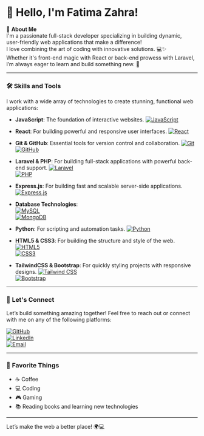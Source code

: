 # 👋 Hello, I'm Fatima Zahra!  
🌟 **About Me**  
I'm a passionate full-stack developer specializing in building dynamic,  
user-friendly web applications that make a difference!  
I love combining the art of coding with innovative solutions. 💻✨  
Whether it's front-end magic with React or back-end prowess with Laravel, I’m always eager to learn and build something new. 🚀

---

### 🛠️ **Skills and Tools**

I work with a wide array of technologies to create stunning, functional web applications:

- **JavaScript**: The foundation of interactive websites.
  [![JavaScript](https://img.shields.io/badge/-JavaScript-F7DF1E?style=flat&logo=javascript&logoColor=black)](https://developer.mozilla.org/en-US/docs/Web/JavaScript)
  
- **React**: For building powerful and responsive user interfaces.
  [![React](https://img.shields.io/badge/-React-61DAFB?style=flat&logo=react&logoColor=black)](https://reactjs.org/)

- **Git & GitHub**: Essential tools for version control and collaboration.
  [![Git](https://img.shields.io/badge/-Git-F05032?style=flat&logo=git&logoColor=white)](https://git-scm.com/)  
  [![GitHub](https://img.shields.io/badge/-GitHub-181717?style=flat&logo=github&logoColor=white)](https://github.com/)
  
- **Laravel & PHP**: For building full-stack applications with powerful back-end support.
  [![Laravel](https://img.shields.io/badge/-Laravel-FF2D20?style=flat&logo=laravel&logoColor=white)](https://laravel.com/)  
  [![PHP](https://img.shields.io/badge/-PHP-777BB4?style=flat&logo=php&logoColor=white)](https://www.php.net/)
  
- **Express.js**: For building fast and scalable server-side applications.
  [![Express.js](https://img.shields.io/badge/-Express.js-000000?style=flat&logo=express&logoColor=white)](https://expressjs.com/)

- **Database Technologies**:  
  [![MySQL](https://img.shields.io/badge/-MySQL-4479A1?style=flat&logo=mysql&logoColor=white)](https://www.mysql.com/)  
  [![MongoDB](https://img.shields.io/badge/-MongoDB-47A248?style=flat&logo=mongodb&logoColor=white)](https://www.mongodb.com/)
  
- **Python**: For scripting and automation tasks.
  [![Python](https://img.shields.io/badge/-Python-3776AB?style=flat&logo=python&logoColor=white)](https://www.python.org/)
  
- **HTML5 & CSS3**: For building the structure and style of the web.
  [![HTML5](https://img.shields.io/badge/-HTML5-E34F26?style=flat&logo=html5&logoColor=white)](https://developer.mozilla.org/en-US/docs/Web/HTML)  
  [![CSS3](https://img.shields.io/badge/-CSS3-1572B6?style=flat&logo=css3&logoColor=white)](https://developer.mozilla.org/en-US/docs/Web/CSS)
  
- **TailwindCSS & Bootstrap**: For quickly styling projects with responsive designs.
  [![Tailwind CSS](https://img.shields.io/badge/-TailwindCSS-38B2AC?style=flat&logo=tailwind-css&logoColor=white)](https://tailwindcss.com/)  
  [![Bootstrap](https://img.shields.io/badge/-Bootstrap-563D7C?style=flat&logo=bootstrap&logoColor=white)](https://getbootstrap.com/)

---

### 🌟 **Let's Connect**

Let’s build something amazing together! Feel free to reach out or connect with me on any of the following platforms:

[![GitHub](https://img.shields.io/badge/-GitHub-181717?style=flat&logo=github&logoColor=white)](https://github.com/fatimazahrafardani)  
[![LinkedIn](https://img.shields.io/badge/-LinkedIn-0077B5?style=flat&logo=linkedin&logoColor=white)](https://www.linkedin.com/in/fatimazahra-fardani-25b3ab258//)  
[![Email](https://img.shields.io/badge/-Email-D14836?style=flat&logo=gmail&logoColor=white)](mailto:fardanifatimazahra@example.com)

---

### 🎨 **Favorite Things**

- ☕ Coffee
- 💻 Coding
- 🎮 Gaming
- 📚 Reading books and learning new technologies

---

Let’s make the web a better place! 🌍💻

